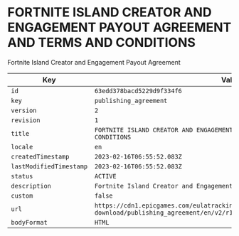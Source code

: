 # FORTNITE ISLAND CREATOR AND ENGAGEMENT PAYOUT AGREEMENT AND TERMS AND CONDITIONS

Fortnite Island Creator and Engagement Payout Agreement

| Key | Value |
| --- | ----- |
| `id` | `63edd378bacd5229d9f334f6` |
| `key` | `publishing_agreement` |
| `version` | `2` |
| `revision` | `1` |
| `title` | `FORTNITE ISLAND CREATOR AND ENGAGEMENT PAYOUT AGREEMENT AND TERMS AND CONDITIONS` |
| `locale` | `en` |
| `createdTimestamp` | `2023-02-16T06:55:52.083Z` |
| `lastModifiedTimestamp` | `2023-02-16T06:55:52.083Z` |
| `status` | `ACTIVE` |
| `description` | `Fortnite Island Creator and Engagement Payout Agreement` |
| `custom` | `false` |
| `url` | `https://cdn1.epicgames.com/eulatracking-download/publishing_agreement/en/v2/r1/96e6d9cd9032b06862f2dfde72d91481.pdf` |
| `bodyFormat` | `HTML` |
